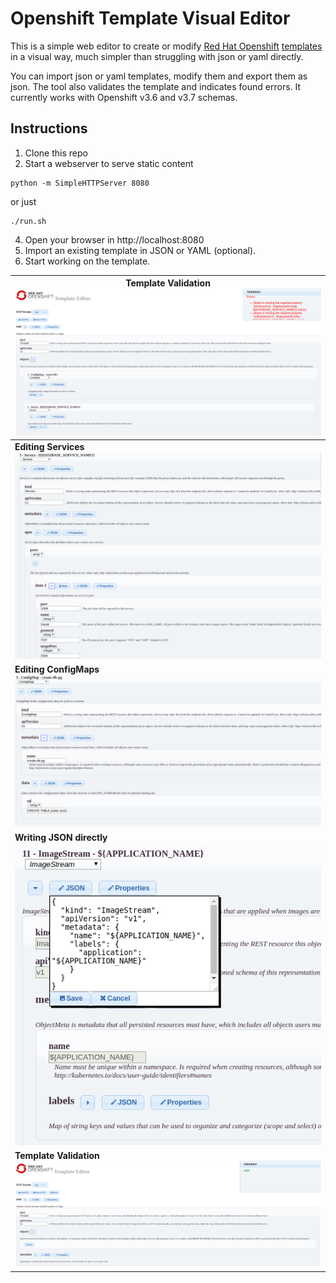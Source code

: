 # **Openshift Template Visual Editor**

This is a simple web editor to create or modify [Red Hat Openshift](http://www.openshift.com) [templates](https://access.redhat.com/documentation/en-us/openshift_container_platform/3.7/html/developer_guide/dev-guide-templates) in a visual way, much simpler than struggling with json or yaml directly.

You can import json or yaml templates, modify them and export them as json. The tool also validates the template and indicates found errors. It currently works with Openshift v3.6 and v3.7 schemas.

## Instructions
1. Clone this repo 
2. Start a webserver to serve static content
```
python -m SimpleHTTPServer 8080
```

or just
```
./run.sh
```

4. Open your browser in http://localhost:8080
5. Import an existing template in JSON or YAML (optional).
6. Start working on the template.


|**Template Validation** ![Template Validation](images/Selection_021.png)|
|---|
|**Editing Services** ![Edit Service](images/Selection_022.png)|
|**Editing ConfigMaps**![Edit ConfigMap](images/Selection_023.png)
|**Writing JSON directly <br>** ![Edit json directly](images/Selection_024.png)|
|**Template Validation** ![Validation](images/Selection_025.png)|
